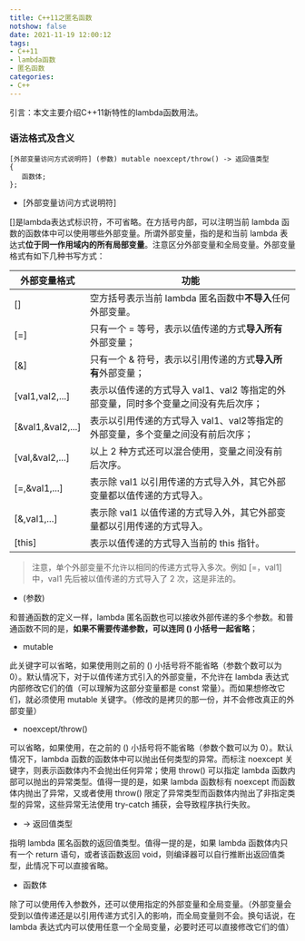 ```yaml
---
title: C++11之匿名函数
notshow: false
date: 2021-11-19 12:00:12
tags:
- C++11
- lambda函数
- 匿名函数
categories:
- C++
---
```


引言：本文主要介绍C++11新特性的lambda函数用法。

<!--more-->

### 语法格式及含义

```
[外部变量访问方式说明符] (参数) mutable noexcept/throw() -> 返回值类型
{
   函数体;
};
```

- [外部变量访问方式说明符]

[]是lambda表达式标识符，不可省略。在方括号内部，可以注明当前 lambda 函数的函数体中可以使用哪些外部变量。所谓外部变量，指的是和当前 lambda 表达式**位于同一作用域内的所有局部变量**。注意区分外部变量和全局变量。外部变量格式有如下几种书写方式：

| 外部变量格式      | 功能                                                         |
| ----------------- | ------------------------------------------------------------ |
| []                | 空方括号表示当前 lambda 匿名函数中**不导入**任何外部变量。   |
| [=]               | 只有一个 = 等号，表示以值传递的方式**导入所有**外部变量；    |
| [&]               | 只有一个 & 符号，表示以引用传递的方式**导入所有**外部变量；  |
| [val1,val2,...]   | 表示以值传递的方式导入 val1、val2 等指定的外部变量，同时多个变量之间没有先后次序； |
| [&val1,&val2,...] | 表示以引用传递的方式导入 val1、val2等指定的外部变量，多个变量之间没有前后次序； |
| [val,&val2,...]   | 以上 2 种方式还可以混合使用，变量之间没有前后次序。          |
| [=,&val1,...]     | 表示除 val1 以引用传递的方式导入外，其它外部变量都以值传递的方式导入。 |
| [&,val1,...] | 表示除 val1 以值传递的方式导入外，其它外部变量都以引用传递的方式导入。 |
| [this]            | 表示以值传递的方式导入当前的 this 指针。                     |

> 注意，单个外部变量不允许以相同的传递方式导入多次。例如 [=，val1] 中，val1 先后被以值传递的方式导入了 2 次，这是非法的。

- (参数)

和普通函数的定义一样，lambda 匿名函数也可以接收外部传递的多个参数。和普通函数不同的是，**如果不需要传递参数，可以连同 () 小括号一起省略**；

- mutable

此关键字可以省略，如果使用则之前的 () 小括号将不能省略（参数个数可以为 0）。默认情况下，对于以值传递方式引入的外部变量，不允许在 lambda 表达式内部修改它们的值（可以理解为这部分变量都是 const 常量）。而如果想修改它们，就必须使用 mutable 关键字。（修改的是拷贝的那一份，并不会修改真正的外部变量）

- noexcept/throw()

可以省略，如果使用，在之前的 () 小括号将不能省略（参数个数可以为 0）。默认情况下，lambda 函数的函数体中可以抛出任何类型的异常。而标注 noexcept 关键字，则表示函数体内不会抛出任何异常；使用 throw() 可以指定 lambda 函数内部可以抛出的异常类型。值得一提的是，如果 lambda 函数标有 noexcept 而函数体内抛出了异常，又或者使用 throw() 限定了异常类型而函数体内抛出了非指定类型的异常，这些异常无法使用 try-catch 捕获，会导致程序执行失败。

-  \-> 返回值类型

指明 lambda 匿名函数的返回值类型。值得一提的是，如果 lambda 函数体内只有一个 return 语句，或者该函数返回 void，则编译器可以自行推断出返回值类型，此情况下可以直接省略。

- 函数体

除了可以使用传入参数外，还可以使用指定的外部变量和全局变量。（外部变量会受到以值传递还是以引用传递方式引入的影响，而全局变量则不会。换句话说，在 lambda 表达式内可以使用任意一个全局变量，必要时还可以直接修改它们的值）



